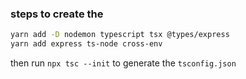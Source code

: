 ### steps to create the

```bash
yarn add -D nodemon typescript tsx @types/express
yarn add express ts-node cross-env
```

then run `npx tsc --init` to generate the `tsconfig.json`
